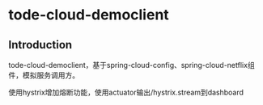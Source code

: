 # tode-cloud-democlient

## Introduction
tode-cloud-democlient，基于spring-cloud-config、spring-cloud-netflix组件，模拟服务调用方。 

使用hystrix增加熔断功能，使用actuator输出/hystrix.stream到dashboard